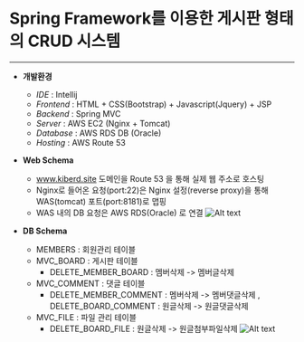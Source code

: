 # Spring Framework를 이용한 게시판 형태의 CRUD 시스템

***

* **개발환경** 
  - *IDE* : Intellij 
  - *Frontend* :  HTML + CSS(Bootstrap) + Javascript(Jquery) + JSP
  - *Backend* : Spring MVC
  - *Server* : AWS EC2 (Nginx + Tomcat)
  - *Database* : AWS RDS DB (Oracle)
  - *Hosting* : AWS Route 53
  
 
* **Web Schema** 

  - www.kiberd.site 도메인을 Route 53 을 통해 실제 웹 주소로 호스팅
  - Nginx로 들어온 요청(port:22)은 Nginx 설정(reverse proxy)을 통해 WAS(tomcat) 포트(port:8181)로 맵핑
  - WAS 내의 DB 요청은 AWS RDS(Oracle) 로 연결
![Alt text](http://kiberd.dothome.co.kr/portfolio/web.png)


* **DB Schema** 

  - MEMBERS : 회원관리 테이블 
  - MVC_BOARD : 게시판 테이블
    + DELETE_MEMBER_BOARD : 멤버삭제 -> 멤버글삭제
  - MVC_COMMENT : 댓글 테이블  
    + DELETE_MEMBER_COMMENT : 멤버삭제 -> 멤버댓글삭제 , DELETE_BOARD_COMMENT : 원글삭제 -> 원글댓글삭제
  - MVC_FILE : 파일 관리 테이블 
    + DELETE_BOARD_FILE : 원글삭제 -> 원글첨부파일삭제
![Alt text](http://kiberd.dothome.co.kr/portfolio/dbmodel.PNG)
